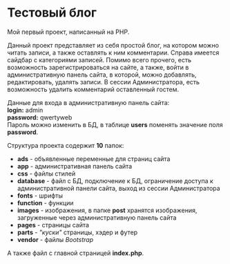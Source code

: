 # Тестовый блог
Мой первый проект, написанный на PHP.

Данный проект представляет из себя простой блог, на котором можно читать записи, а также оставлять к ним комментарии.
Справа имеется сайдбар с категориями записей. Помимо всего прочего, есть возможность зарегистрироваться на сайте, а также, войти в административную панель сайта, в которой, можно добавлять, редактировать, удалять записи. В сессии Администратора, есть возможность удалить комментарий оставленный гостем.

Данные для входа в административную панель сайта:<br>
**login:** admin<br>
**password:** qwertyweb<br>
Пароль можно изменить в БД, в таблице **users** поменять значение поля **password**.

Структура проекта содержит **10** папок:

- **ads** - объявленные переменные для страниц сайта
- **app** - административная панель сайта
- **css** - файлы стилей
- **database** - файл с БД, подключение к БД, ограничение доступа к административной панели сайта, выход из сессии Администратора
- **fonts** - шрифты
- **function** - функции
- **images** - изображения, в папке **post** хранятся изображения, загруженные через административную панель сайта
- **pages** - страницы сайта
- **parts** - *"куски"* страницы, хэдер и футер
- **vendor** - файлы *Bootstrap*

А также файл с главной страницей **index.php**.
